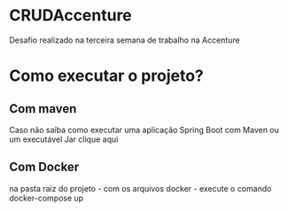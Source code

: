 # CRUDAccenture
Desafio realizado na terceira semana de trabalho na Accenture

# Como executar o projeto?

## Com maven 
 Caso não saiba como executar uma aplicação Spring Boot com Maven ou um executável Jar clique aqui
 
## Com Docker 
 na pasta raiz do projeto - com os arquivos docker - execute o comando docker-compose up

